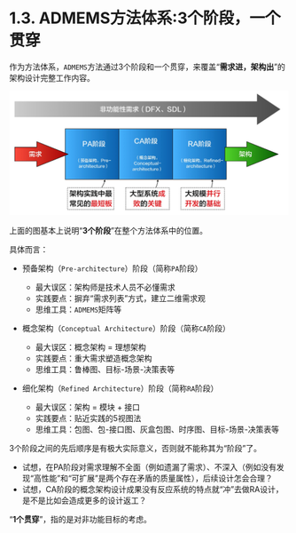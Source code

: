 # 1.3. ADMEMS方法体系:3个阶段，一个贯穿

作为方法体系，`ADMEMS`方法通过3个阶段和一个贯穿，来覆盖“**需求进，架构出**”的架构设计完整工作内容。

![三个阶段，一个贯穿](images/three-stages-one-through.jpg)

上面的图基本上说明“**3个阶段**”在整个方法体系中的位置。

具体而言：

- 预备架构（`Pre-architecture`）阶段（简称`PA`阶段）
  - 最大误区：架构师是技术人员不必懂需求
  - 实践要点：摒弃“需求列表”方式，建立二维需求观
  - 思维工具：`ADMEMS`矩阵等

- 概念架构（`Conceptual Architecture`）阶段（简称`CA`阶段）
  - 最大误区：概念架构 = 理想架构
  - 实践要点：重大需求塑造概念架构
  - 思维工具：鲁棒图、目标-场景-决策表等

- 细化架构（`Refined Architecture`）阶段（简称`RA`阶段）
  - 最大误区：架构 = 模块 + 接口
  - 实践要点：贴近实践的5视图法
  - 思维工具：包图、包-接口图、灰盒包图、时序图、目标-场景-决策表等

3个阶段之间的先后顺序是有极大实际意义，否则就不能称其为“阶段”了。

- 试想，在PA阶段对需求理解不全面（例如遗漏了需求）、不深入（例如没有发现“高性能”和“可扩展”是两个存在矛盾的质量属性），后续设计怎会合理？
- 试想，CA阶段的概念架构设计成果没有反应系统的特点就“冲”去做RA设计，是不是比如会造成更多的设计返工？

“**1个贯穿**”，指的是对非功能目标的考虑。
